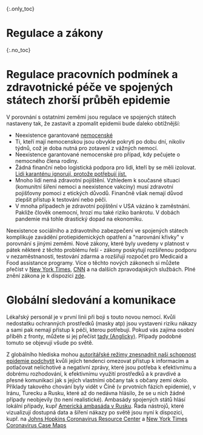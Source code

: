 {:.only_toc}
# Regulace a zákony

{:.no_toc}
# Regulace pracovních podmínek a zdravotnické péče ve spojených státech zhorší průběh epidemie

V porovnání s ostatními zeměmi jsou regulace ve spojených státech nastaveny tak, že zastavit a zpomalit epidemii bude daleko obtížnější:
 - Neexistence garantované [nemocenské](https://www.worldpolicycenter.org/policies/for-how-long-are-workers-guaranteed-paid-sick-leave)
-   Ti, kteří mají nemocenskou jsou obvykle pokryti po dobu dní, nikoliv týdnů, což je doba nutná pro zotavení z vážných nemocí.
-   Neexistence garantované nemocenské pro případ, kdy pečujete o nemocného člena rodiny.
-   Žádná finanční nebo logistická podpora pro lidi, kteří by se měli izolovat. [Lidi karanténu ignorují, protože potřebují jíst.](https://twitter.com/abcnews/status/1236462655012917249)
-   Mnoho lidí nemá zdravotní pojištění. Vzhledem k současné situaci (komunitní šíření nemoci a neexistence vakcíny) musí zdravotní pojišťovny pomoci z etických důvodů. Finančně však nemají důvod zlepšit přístup k testování nebo péči.
-   V mnoha případech je zdravotní pojištění v USA vázáno k zaměstnání. Pakliže člověk onemocní, hrozí mu také riziko bankrotu. V dobách pandemie má tohle drastický dopad na ekonomiku.

Neexistence sociálního a zdravotního zabezpečení ve spojených státech komplikuje zavádění protiepidemických opatření a "narovnání křivky" v porovnání s jinými zeměmi. Nové zákony, které byly uvedeny v platnost v pátek některé z těchto problému řeší - zákony poskytují rozšířenou podporu v nezaměstnanosti, testování zdarma a rozšiřují rozpočet pro Medicaid a Food assistance programy. Více o těchto nových zákonech si můžete přečíst v [New York Times](https://www.nytimes.com/2020/03/13/us/politics/trump-coronavirus-relief-congress.html), [CNN](https://www.cnn.com/2020/03/13/politics/coronavirus-relief-congress/index.html) a na dalších zpravodajských službách. Plné znění zákona je k dispozici [zde](https://www.cnn.com/2020/03/13/politics/read-bill-text-families-first-coronavirus-response-act/index.html).

# Globální sledování a komunikace

Lékařský personál je v první linii při boji s touto novou nemocí. Kvůli nedostatku ochranných prostředků (masky atp) jsou vystaveni riziku nákazy a sami pak nemají přístup k péči, kterou potřebují. Pokud vás zajíma osobní příběh z fronty, můžete si jej přečíst [tady (Anglicky)](https://twitter.com/stuff_so/status/1236467114933813248). Případy podobné tomuto se objevují všude po světě.

Z globálního hlediska mohou [autoritářské režimy znesnadnit naši schopnost epidemie podchytit](https://www.theatlantic.com/technology/archive/2020/02/coronavirus-and-blindness-authoritarianism/606922/) kvůli jejich tendenci omezovat přístup k informacím a potlačovat nelichotivé a negativní zprávy, které jsou potřeba k efektivnímu a dobrému rozhodování, k efektivnímu využití prostředků a k pravdivé a přesné komunikaci jak s jejich vlastními občany tak s občany zemí okolo. Příklady takového chování byly vidět v Číně (v prvotních fázích epidemie), v Iránu, Turecku a Rusku, které až do nedávna hlásilo, že se u nich žádné případy neobjevily (to není realistické). Ambasády spojených států hlásí lokální případy, kupř [Americká ambasáda v Rusku](https://ru.usembassy.gov/covid-19-information/). Řada nástrojů, které vizualizují dostupná data a šíření nákazy po světě jsou nyní k dispozici, kupř. na [Johns Hopkins Coronavirus Resource Center](https://coronavirus.jhu.edu/map.html) a [New York Times Coronavirus Case Maps](https://www.nytimes.com/interactive/2020/world/coronavirus-maps.html)

